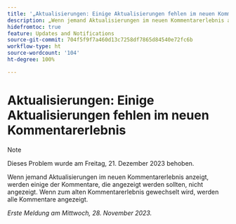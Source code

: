 ```yaml
---
title: '„Aktualisierungen: Einige Aktualisierungen fehlen im neuen Kommentarerlebnis“'
description: „Wenn jemand Aktualisierungen im neuen Kommentarerlebnis anzeigt, werden einige der Kommentare, die angezeigt werden sollten, nicht angezeigt. Wenn zum alten Kommentarerlebnis gewechselt wird, werden alle Kommentare angezeigt.“
hidefromtoc: true
feature: Updates and Notifications
source-git-commit: 704f5f9f7a460d13c7258df7865d84540e72fc6b
workflow-type: ht
source-wordcount: '104'
ht-degree: 100%

---
```



# Aktualisierungen: Einige Aktualisierungen fehlen im neuen Kommentarerlebnis

>[!NOTE]
>
>Dieses Problem wurde am Freitag, 21. Dezember 2023 behoben.

Wenn jemand Aktualisierungen im neuen Kommentarerlebnis anzeigt, werden einige der Kommentare, die angezeigt werden sollten, nicht angezeigt. Wenn zum alten Kommentarerlebnis gewechselt wird, werden alle Kommentare angezeigt.

_Erste Meldung am Mittwoch, 28. November 2023._
